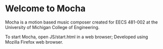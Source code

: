 # Welcome to Mocha

Mocha is a motion based music composer created for EECS 481-002 at the University of Michigan College of Engineering.

To start Mocha, open JS/start.html in a web browser; Developed using Mozilla Firefox web browser.